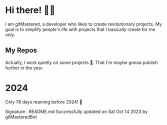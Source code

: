 
# Hi there! 🙋‍♂️
I am gitMastered, a developer who likes to create revolutionary projects.
My goal is to simplify people's life with projects that I basically create for me only.

## My Repos
Actually, I work quietly on some projects 👀. That I'm maybe gonna publish further in the year.

# 2024
Only 78 days reaming before 2024! 🙌

Signature : README.md Successfully updated on Sat Oct 14 2023 by gitMasteredBot

